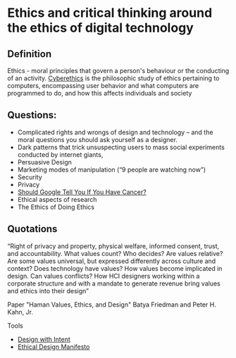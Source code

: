 
# Ethics and critical thinking around the ethics of digital technology

## Definition
Ethics - moral principles that govern a person's behaviour or the conducting of an activity. 
[Cyberethics](https://en.wikipedia.org/wiki/Cyberethics) is the philosophic study of ethics pertaining to computers, encompassing user behavior and what computers are programmed to do, and how this affects individuals and society

## Questions: 
- Complicated rights and wrongs of design and technology – and the moral questions you should ask yourself as a designer.
- Dark patterns that trick unsuspecting users to mass social experiments conducted by internet giants,
- Persuasive Design
- Marketing modes of manipulation (“9 people are watching now”)
- Security
- Privacy
- [Should Google Tell You If You Have Cancer?](https://www.fastcodesign.com/3058943/the-ux-of-ethics-should-google-tell-you-if-you-have-cancer)
- Ethical aspects of research
- The Ethics of Doing Ethics


## Quotations 
“Right of privacy and property, physical welfare, informed consent, trust, and accountability. What values count? Who decides? Are values relative? Are some values universal, but expressed differently across culture and context? Does technology have values? How values become implicated in design. Can values conflicts? How HCI designers working within a corporate structure and with a mandate to generate revenue bring values and ethics into their design”

Paper "Haman Values, Ethics, and Design" Batya Friedman and Peter H. Kahn, Jr.

Tools
- [Design with Intent](http://designwithintent.co.uk/introduction-to-the-design-with-intent-toolkit/)
- [Ethical Design Manifesto](https://ind.ie/ethical-design/)
